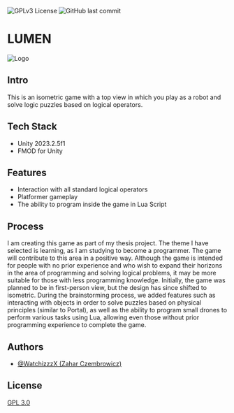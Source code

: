 
![GPLv3 License](https://img.shields.io/badge/License-GPL%20v3-yellow.svg)
![GitHub last commit](https://img.shields.io/github/last-commit/WatchizzzX/LUMEN)


# LUMEN
![Logo](https://dev-to-uploads.s3.amazonaws.com/uploads/articles/th5xamgrr6se0x5ro4g6.png)

## Intro
This is an isometric game with a top view in which you play as a robot and solve logic puzzles based on logical operators.
## Tech Stack

- Unity 2023.2.5f1
- FMOD for Unity


## Features

- Interaction with all standard logical operators
- Platformer gameplay
- The ability to program inside the game in Lua Script

## Process
I am creating this game as part of my thesis project. The theme I have selected is learning, as I am studying to become a programmer. The game will contribute to this area in a positive way.
Although the game is intended for people with no prior experience and who wish to expand their horizons in the area of programming and solving logical problems, it may be more suitable for those with less programming knowledge. Initially, the game was planned to be in first-person view, but the design has since shifted to isometric.
During the brainstorming process, we added features such as interacting with objects in order to solve puzzles based on physical principles (similar to Portal), as well as the ability to program small drones to perform various tasks using Lua, allowing even those without prior programming experience to complete the game.
## Authors

- [@WatchizzzX (Zahar Czembrowicz)](https://www.github.com/WatchizzzX)


## License

[GPL 3.0](https://choosealicense.com/licenses/gpl-3.0/)


